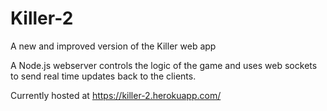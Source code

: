 # Killer-2
A new and improved version of the Killer web app

A Node.js webserver controls the logic of the game and uses web sockets to send real time updates back to the clients.

Currently hosted at https://killer-2.herokuapp.com/
